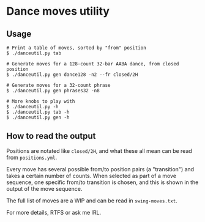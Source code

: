 # Dance moves utility

## Usage

~~~~
# Print a table of moves, sorted by "from" position
$ ./danceutil.py tab

# Generate moves for a 128-count 32-bar AABA dance, from closed position
$ ./danceutil.py gen dance128 -n2 --fr closed/2H

# Generate moves for a 32-count phrase
$ ./danceutil.py gen phrases32 -n8

# More knobs to play with
$ ./danceutil.py -h
$ ./danceutil.py tab -h
$ ./danceutil.py gen -h
~~~~

## How to read the output

Positions are notated like `closed/2H`, and what these all mean can be read from `positions.yml`.

Every move has several possible from/to position pairs (a "transition") and takes a certain number of counts. When selected as part of a move sequence, one specific from/to transition is chosen, and this is shown in the output of the move sequence.

The full list of moves are a WIP and can be read in `swing-moves.txt`.

For more details, RTFS or ask me IRL.
